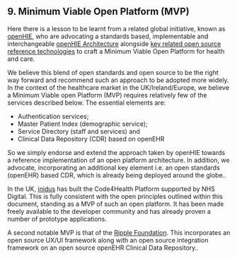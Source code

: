 ## 9. Minimum Viable Open Platform (MVP)

Here there is a lesson to be learnt from a related global initiative, known as [openHIE](https://ohie.org/), who are advocating a standards based, implementable and interchangeable [openHIE Architecture](https://wiki.ohie.org/display/documents/OpenHIE+Architecture) alongside [key related open source reference technologies](https://wiki.ohie.org/display/documents/OpenHIE+Architecture) to craft a Minimum Viable Open Platform for health and care.

We believe this blend of open standards and open source to be the right way forward and recommend such an approach to be adopted more widely. In the context of the healthcare market in the UK/Ireland/Europe, we believe a Minimum Viable open Platform (MVP) requires relatively few of the services described below. The essential elements are:

* Authentication services;
* Master Patient Index (demographic service);
* Service Directory (staff and services) and
* Clinical Data Repository (CDR) based on openEHR

So we simply endorse and extend the approach taken by openHIE towards a reference implementation of an open platform architecture. In addition, we advocate, incorporating an additional key element i.e. an open standards (openEHR) based CDR, which is already being deployed around the globe..

In the UK, [inidus](https://inidus.com/) has built the Code4Health Platform supported by NHS Digital. This is fully consistent with the open principles outlined within this document, standing as a MVP of such an open platform. It has been made freely available to the developer community and has already proven a number of prototype applications.

A second notable MVP is that of the [Ripple Foundation](http://ripple.foundation/). This incorporates an open source UX/UI framework along with an open source integration framework on an open source openEHR Clinical Data Repository..
